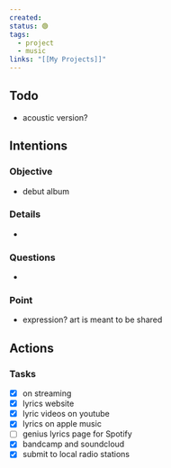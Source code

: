 ```yaml
---
created: 
status: 🟢
tags:
  - project
  - music
links: "[[My Projects]]"
---
```

## Todo
- acoustic version?


## Intentions
### Objective
- debut album
### Details
- 
### Questions
- 
### Point
- expression? art is meant to be shared
## Actions
### Tasks
- [x] on streaming
- [x] lyrics website
- [x] lyric videos on youtube
- [x] lyrics on apple music
- [ ] genius lyrics page for Spotify
- [x] bandcamp and soundcloud
- [x] submit to local radio stations
